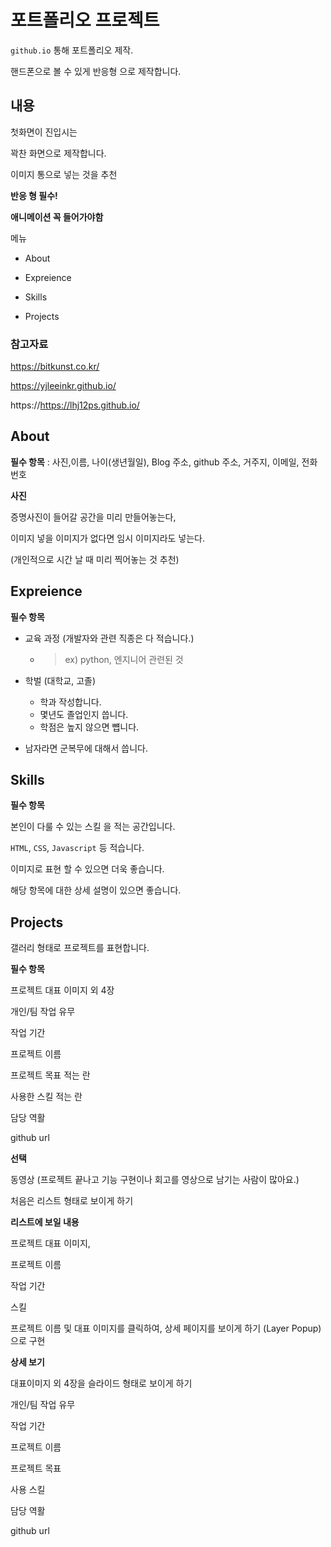 # 포트폴리오 프로젝트 



`github.io`  통해 포트폴리오 제작.

핸드폰으로 볼 수 있게 반응형 으로 제작합니다.



## 내용



첫화면이 진입시는 

꽉찬 화면으로 제작합니다.

이미지 통으로 넣는 것을 추천



**반응 형 필수!**

**애니메이션 꼭 들어가야함**





메뉴 

- About

- Expreience

- Skills

- Projects

  



### 참고자료

https://bitkunst.co.kr/

https://yjleeinkr.github.io/

https://https://lhj12ps.github.io/



## About



**필수 항목**  : 사진,이름, 나이(생년월일),  Blog 주소, github 주소, 거주지, 이메일, 전화번호

**사진**

증명사진이 들어갈 공간을 미리 만들어놓는다, 

이미지 넣을 이미지가 없다면 임시 이미지라도 넣는다.

(개인적으로 시간 날 때 미리 찍어놓는 것 추천)



## Expreience 



**필수 항목**

- 교육 과정 (개발자와 관련 직종은 다 적습니다.)

  - > ex) python, 엔지니어 관련된 것 

- 학벌 (대학교, 고졸)

  - 학과 작성합니다.
  - 몇년도 졸업인지 씁니다.
  - 학점은 높지 않으면 뻅니다.

- 남자라면 군복무에 대해서 씁니다.



## Skills



**필수 항목**

본인이 다룰 수 있는 스킬 을 적는 공간입니다.

`HTML`, `CSS`, `Javascript` 등 적습니다.

이미지로 표현 할 수 있으면 더욱 좋습니다.



해당 항목에 대한 상세 설명이 있으면 좋습니다.



## Projects



갤러리 형태로 프로젝트를 표현합니다.



**필수 항목**

프로젝트 대표 이미지 외 4장

개인/팀 작업 유무

작업 기간

프로젝트 이름

프로젝트 목표 적는 란

사용한 스킬 적는 란

담당 역활

github url 

**선택**

동영상 (프로젝트 끝나고 기능 구현이나 회고를 영상으로 남기는 사람이 많아요.)



처음은 리스트 형태로 보이게 하기



**리스트에 보일 내용**

프로젝트 대표 이미지, 

프로젝트 이름

작업 기간

스킬



프로젝트 이름 및 대표 이미지를 클릭하여, 상세 페이지를 보이게 하기 (Layer Popup) 으로 구현



**상세 보기**

대표이미지 외  4장을 슬라이드 형태로 보이게 하기

개인/팀 작업 유무

작업 기간

프로젝트 이름

프로젝트 목표

사용 스킬

담당 역활

github url







